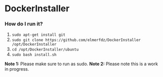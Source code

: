 # DockerInstaller

### How do I run it?
1. `sudo apt-get install git`
2. `sudo git clone https://github.com/elmerfdz/DockerInstaller /opt/DockerInstaller`
3. `cd /opt/DockerInstaller/ubuntu`
4. `sudo bash install.sh`

**Note 1:** Please make sure to run as sudo.
**Note 2:** Please note this is a work in progress.
